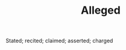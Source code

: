---
title: Alleged
letter: A
permalink: "/definitions/alleged.html"
body: Stated; recited; claimed; asserted; charged
published_at: '2018-07-07'
source: Black's Law Dictionary
layout: post
---